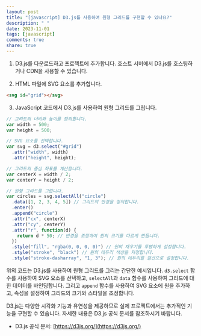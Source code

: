 ```yaml
---
layout: post
title: "[javascript] D3.js를 사용하여 원형 그리드를 구현할 수 있나요?"
description: " "
date: 2023-11-01
tags: [javascript]
comments: true
share: true
---
```


1. D3.js를 다운로드하고 프로젝트에 추가합니다. 호스트 서버에서 D3.js를 호스팅하거나 CDN을 사용할 수 있습니다.

2. HTML 파일에 SVG 요소를 추가합니다.
  ```html
  <svg id="grid"></svg>
  ```

3. JavaScript 코드에서 D3.js를 사용하여 원형 그리드를 그립니다.
  ```javascript
  // 그리드의 너비와 높이를 정의합니다.
  var width = 500;
  var height = 500;

  // SVG 요소를 선택합니다.
  var svg = d3.select("#grid")
    .attr("width", width)
    .attr("height", height);

  // 그리드의 중심 좌표를 계산합니다.
  var centerX = width / 2;
  var centerY = height / 2;

  // 원형 그리드를 그립니다.
  var circles = svg.selectAll("circle")
    .data([1, 2, 3, 4, 5]) // 그리드의 반경을 정의합니다.
    .enter()
    .append("circle")
    .attr("cx", centerX)
    .attr("cy", centerY)
    .attr("r", function(d) {
      return d * 50; // 반경을 조정하여 원의 크기를 다르게 만듭니다.
    })
    .style("fill", "rgba(0, 0, 0, 0)") // 원의 채우기를 투명하게 설정합니다.
    .style("stroke", "black") // 원의 테두리 색상을 지정합니다.
    .style("stroke-dasharray", "1, 3"); // 원의 테두리를 점선으로 설정합니다.
  ```

위의 코드는 D3.js를 사용하여 원형 그리드를 그리는 간단한 예시입니다. `d3.select` 함수를 사용하여 SVG 요소를 선택하고, `selectAll`과 `data` 함수를 사용하여 그리드에 대한 데이터를 바인딩합니다. 그리고 `append` 함수를 사용하여 SVG 요소에 원을 추가하고, 속성을 설정하여 그리드의 크기와 스타일을 조정합니다.

D3.js는 다양한 시각화 기능과 유연성을 제공하므로 실제 프로젝트에서는 추가적인 기능을 구현할 수 있습니다. 자세한 내용은 D3.js 공식 문서를 참조하시기 바랍니다.

- D3.js 공식 문서: [https://d3js.org/](https://d3js.org/)